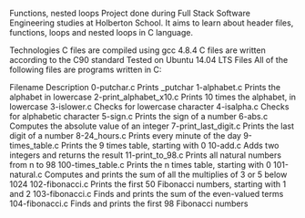 Functions, nested loops
Project done during Full Stack Software Engineering studies at Holberton School. It aims to learn about header files, functions, loops and nested loops in C language.

Technologies
C files are compiled using gcc 4.8.4
C files are written according to the C90 standard
Tested on Ubuntu 14.04 LTS
Files
All of the following files are programs written in C:

Filename	Description
0-putchar.c	Prints _putchar
1-alphabet.c	Prints the alphabet in lowercase
2-print_alphabet_x10.c	Prints 10 times the alphabet, in lowercase
3-islower.c	Checks for lowercase character
4-isalpha.c	Checks for alphabetic character
5-sign.c	Prints the sign of a number
6-abs.c	Computes the absolute value of an integer
7-print_last_digit.c	Prints the last digit of a number
8-24_hours.c	Prints every minute of the day
9-times_table.c	Prints the 9 times table, starting with 0
10-add.c	Adds two integers and returns the result
11-print_to_98.c	Prints all natural numbers from n to 98
100-times_table.c	Prints the n times table, starting with 0
101-natural.c	Computes and prints the sum of all the multiplies of 3 or 5 below 1024
102-fibonacci.c	Prints the first 50 Fibonacci numbers, starting with 1 and 2
103-fibonacci.c	Finds and prints the sum of the even-valued terms
104-fibonacci.c	Finds and prints the first 98 Fibonacci numbers
